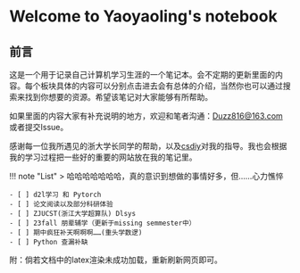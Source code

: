 # Welcome to Yaoyaoling's notebook

## 前言
这是一个用于记录自己计算机学习生涯的一个笔记本。会不定期的更新里面的内容。每个板块具体的内容可以分别点击进去会有总体的介绍，当然你也可以通过搜索来找到你想要的资源。希望该笔记对大家能够有所帮助。

如果里面的内容大家有补充说明的地方，欢迎和笔者沟通：Duzz816@163.com 或者提交Issue。

感谢每一位我所遇见的浙大学长同学的帮助，以及[csdiy](https://csdiy.wiki)对我的指导。我也会根据我的学习过程把一些好的重要的网站放在我的笔记里。

!!! note "List"
    > 哈哈哈哈哈哈哈，真的意识到想做的事情好多，但……心力憔悴

    - [ ] d2l学习 和 Pytorch
    - [ ] 论文阅读以及部分科研体验
    - [ ] ZJUCST(浙江大学超算队) Dlsys
    - [ ] 23fall 朋辈辅学（更新于missing semmester中）
    - [ ] 期中疯狂补天啊啊啊……(重头学数逻)
    - [ ] Python 查漏补缺

附：倘若文档中的latex渲染未成功加载，重新刷新网页即可。


